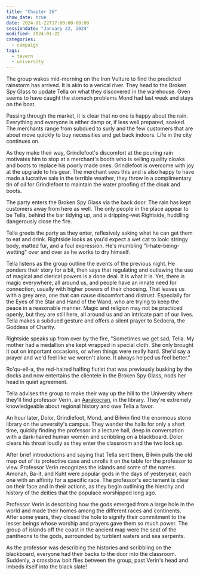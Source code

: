 ```yaml
---
title: "Chapter 26"
show_date: true
date: 2024-01-22T17:00:00-00:00
sessiondate: "January 22, 2024"
modified: 2024-01-22
categories:
  - campaign
tags:
  - tavern
  - university
---
```


<!-- Originally written by Liam and edited by Tod -->

The group wakes mid-morning on the Iron Vulture to find the predicted rainstorm has arrived. 
It is akin to a verical river. They head to the Broken Spy Glass to update Tella on what
they discovered in the warehouse. Gven seems to have caught the stomach problems Mond had
last week and stays on the boat.

Passing through the market, it is clear that no one is happy about the rain. Everything and
everyone is either damp or, if less well prepared, soaked. The merchants range from subdued
to surly and the few customers that are about move quickly to buy necessities and get back
indoors. Life in the city continues on.

As they make their way, Grindlefoot's discomfort at the pouring rain motivates him to stop
at a merchant's booth who is selling quality cloaks and boots to replace his poorly made ones.
Grindlefoot is overcome with joy at the upgrade to his gear. The merchant sees this and is also
happy to have made a lucrative sale in the terrible weather, they throw in a complimentary
tin of oil for Grindlefoot to maintain the water proofing of the cloak and boots.

The party enters the Broken Spy Glass via the back door. The rain has kept customers away from
here as well. The only people in the place appear to be Tella, behind the bar tidying up, and
a dripping-wet Rightside, huddling dangerously close the fire.

Tella greets the party as they enter, reflexively asking what he can get them to eat and drink.
Rightside looks as you'd expect a wet cat to look: stringy body, matted fur, and a foul
expression. He's mumbling "I-hate-being-wetting" over and over as he works to dry himself.

Tella listens as the group outline the events of the previous night. He ponders their story
for a bit, then says that regulating and outlawing the use of magical and clerical powers is
a done deal. It is what it is. Yet, there is magic everywhere, all around us, and people have
an innate need for connection, usually with higher powers of their choosing. That leaves us
with a grey area, one that can cause discomfort and distrust. Especially for the Eyes of the
Star and Hand of the Wand, who are trying to keep the peace in a reasonable manner. Magic and
religion may not be practiced openly, but they are still here, all around us and an intricate
part of our lives. Tella makes a subdued gesture and offers a silent prayer to Sedocra, the
Goddess of Charity. 

Rightside speaks up from over by the fire, "Sometimes we get sad, Tella. My mother had a medallion she kept wrapped in special cloth. She only brought it out on important occasions, or when things were really hard. She'd say a prayer and we'd feel like we weren't alone. It always helped us feel better."

Ro'qu-ell-a, the red-haired halfing flutist that was previously busking by the docks and now
entertains the clientele in the Broken Spy Glass, nods her head in quiet agreement.

Tella advises the group to make their way up the hill to the University where they'll find
professor Verin, an [Aarakocran](https://www.dndbeyond.com/races/4-aarakocra), in the library.
They're extremely knowledgeable about regional history and owe Tella a favor.

An hour later, Dolor, Grindlefoot, Mond, and Bilwin find the enormous stone library on the
unversity's campus. They wander the halls for only a short time, quickly finding the professor
in a lecture hall, deep in conversation with a dark-haired human women and scribbling on a
blackboard. Dolor clears his throat loudly as they enter the classroom and the two look up.

After brief introductions and saying that Tella sent them, Bilwin pulls the old map out of
its protective case and unrolls it on the table for the professor to view. Professor Verin
recognizes the islands and some of the names. Amonah, Ba-it, and Kuht were popular gods in
the days of yesteryear, each one with an affinity for a specific race. The professor's
excitement is clear on their face and in their actions, as they begin outlining the hierchy
and history of the deities that the populace worshipped long ago.

Professor Verin is describing how the gods emerged from a large hole in the world and made
their homes among the different races and continents. After some years, they closed the hole
to signify their commitment to the lesser beings whose worship and prayers gave them so much
power. The group of islands off the coast in the ancient map were the seat of the pantheons
to the gods, surrounded by turblent waters and sea serpents.

As the professor was describing the histories and scribbling on the blackboard, everyone had
their backs to the door into the classroom. Suddenly, a crossbow bolt flies between the group,
past Verin's head and imbeds itself into the black slate!

<!--

## Liam's original notes 

The big rain storm has arrived and it is pouring down in sheets.  Everything damp or soaked. 

The market is very subdued.  

(What did we get for food?) 

We Go to see Tella

### Tavern

Tella: 
Talks about how regulating / outlawing use of magical and clerical powers is what it is but magic everywhere (including people such as Mond) and the people still have an innate need for connection with higher powers of their choosing.
So there is a grey area. The Eyes of the Star and Hands of the Wand keep the peace.   Magic and Religion may not be practiced openly, but they are still there. 

Rightside says:
Sometimes we get sad. 
Mother had a medalion in the house 

Tella:
Goddess of charity - Sedocra - 

Red headed halfling still working at the pub:
Ro'qu-ell-a

University - City Center - Uphill from the doughnut shop
Prof. Verin - Aarakocra

### Out in the Rain

Grindlefoot buys a quality cloak and boots - So happy, best thing ever
Complimentary tin of oil to maintain water proofing

### University

Find our way up hill to the University and then to the library 
Stone construction

Up the stairs to find Verin in a class/research/lecture hall

Ancient seat of the all the pantheons of the gods of the modern world
Group of Islands off the mainland 
Turbulent waters and sea serpents 

Many gods, different for each  race, but the same story
Don't know what or who the gods are, but they are powerful and derive energy from worship.  Story goes at one point there was a hole in the earth from which the gods emerged. Made their home in different aspects.  And then they closed the hole. 

Map we found with the islands is in rough agreement with professor's understanding

Amonna, Ba-it, Kuht,  

Student, TA was interested in these talk, Dark hair, human, Julianne.

Crossbow imbeds in the blackboard near Verins head and we turn to see: 
* 2 Cloaked figures 
* 3 others in leather armor

-->
